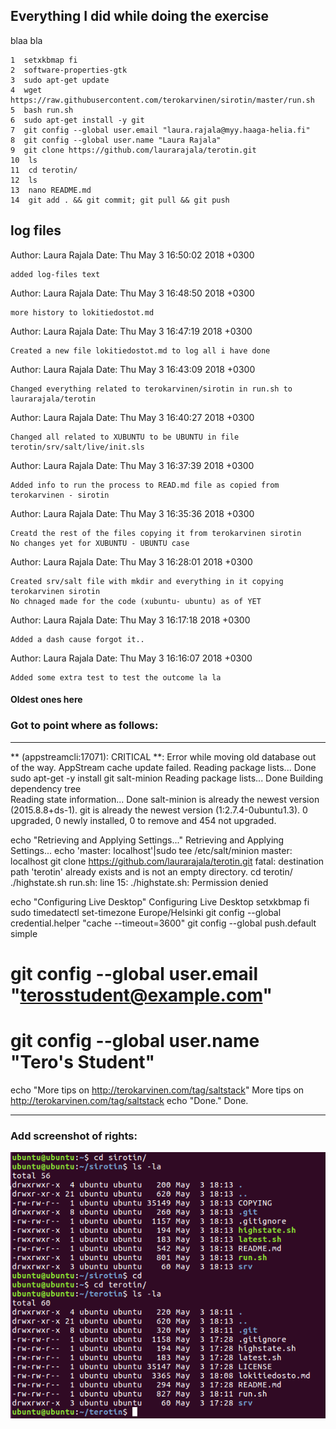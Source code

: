 ## Everything I did while doing the exercise

blaa bla

    1  setxkbmap fi
    2  software-properties-gtk 
    3  sudo apt-get update
    4  wget https://raw.githubusercontent.com/terokarvinen/sirotin/master/run.sh
    5  bash run.sh
    6  sudo apt-get install -y git
    7  git config --global user.email "laura.rajala@myy.haaga-helia.fi"
    8  git config --global user.name "Laura Rajala"
    9  git clone https://github.com/laurarajala/terotin.git
    10  ls
    11  cd terotin/
    12  ls
    13  nano README.md 
    14  git add . && git commit; git pull && git push

## log files

Author: Laura Rajala
Date:   Thu May 3 16:50:02 2018 +0300

    added log-files text

Author: Laura Rajala
Date:   Thu May 3 16:48:50 2018 +0300

    more history to lokitiedostot.md

Author: Laura Rajala
Date:   Thu May 3 16:47:19 2018 +0300

    Created a new file lokitiedostot.md to log all i have done

Author: Laura Rajala
Date:   Thu May 3 16:43:09 2018 +0300

    Changed everything related to terokarvinen/sirotin in run.sh to laurarajala/terotin

Author: Laura Rajala
Date:   Thu May 3 16:40:27 2018 +0300

    Changed all related to XUBUNTU to be UBUNTU in file terotin/srv/salt/live/init.sls

Author: Laura Rajala
Date:   Thu May 3 16:37:39 2018 +0300

    Added info to run the process to READ.md file as copied from terokarvinen - sirotin

Author: Laura Rajala
Date:   Thu May 3 16:35:36 2018 +0300

    Creatd the rest of the files copying it from terokarvinen sirotin
    No changes yet for XUBUNTU - UBUNTU case

Author: Laura Rajala
Date:   Thu May 3 16:28:01 2018 +0300

    Created srv/salt file with mkdir and everything in it copying terokarvinen sirotin
    No chnaged made for the code (xubuntu- ubuntu) as of YET

Author: Laura Rajala
Date:   Thu May 3 16:17:18 2018 +0300

    Added a dash cause forgot it..

Author: Laura Rajala
Date:   Thu May 3 16:16:07 2018 +0300

    Added some extra test to test the outcome la la

#### Oldest ones here

### Got to point where as follows:

---------------------------------------------

** (appstreamcli:17071): CRITICAL **: Error while moving old database out of the way.
AppStream cache update failed.
Reading package lists... Done
sudo apt-get -y install git salt-minion
Reading package lists... Done
Building dependency tree       
Reading state information... Done
salt-minion is already the newest version (2015.8.8+ds-1).
git is already the newest version (1:2.7.4-0ubuntu1.3).
0 upgraded, 0 newly installed, 0 to remove and 454 not upgraded.

echo "Retrieving and Applying Settings..."
Retrieving and Applying Settings...
echo 'master: localhost'|sudo tee /etc/salt/minion
master: localhost
git clone https://github.com/laurarajala/terotin.git
fatal: destination path 'terotin' already exists and is not an empty directory.
cd terotin/
./highstate.sh
run.sh: line 15: ./highstate.sh: Permission denied

echo "Configuring Live Desktop"
Configuring Live Desktop
setxkbmap fi
sudo timedatectl set-timezone Europe/Helsinki
git config --global credential.helper "cache --timeout=3600"
git config --global push.default simple
# git config --global user.email "terosstudent@example.com"
# git config --global user.name "Tero's Student"

echo "More tips on http://terokarvinen.com/tag/saltstack"
More tips on http://terokarvinen.com/tag/saltstack
echo "Done."
Done.

-----------------------------------------

### Add screenshot of rights:

![Screenshot of the rights](/sirotin_terotin.png)
